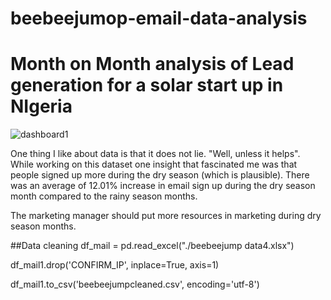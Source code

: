 # beebeejumop-email-data-analysis

# Month on Month analysis of Lead generation for a solar start up in NIgeria

![dashboard1](https://github.com/opadotun-taiwo/beebeejumop-email-data-analysis/assets/63159381/60243e46-3394-4a02-a464-cd6a8335ed31)


One thing I like about data is that it does not lie. "Well, unless it helps". 
While working on this dataset one insight that fascinated me was that people signed up more during the dry season (which is plausible). 
There was an average of 12.01% increase in email sign up during the dry season month compared to the rainy season months.

The marketing manager should put more resources in marketing during dry season months. 

##Data cleaning
df_mail = pd.read_excel("./beebeejump data4.xlsx")

df_mail1.drop('CONFIRM_IP', inplace=True, axis=1)

df_mail1.to_csv('beebeejumpcleaned.csv', encoding='utf-8')
